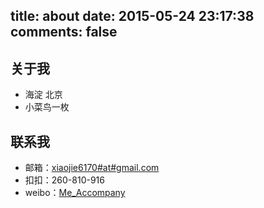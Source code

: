 title: about
date: 2015-05-24 23:17:38
comments: false
---

## 关于我

 - 海淀 北京
 - 小菜鸟一枚

## 联系我

 - 邮箱：[xiaojie6170#at#gmail.com][2]
 - 扣扣：260-810-916
 - weibo：[Me_Accompany][1]





  [1]: http://weibo.com/xiaojie0428
  [2]: mailto:xiaojie6170@gmail.com
